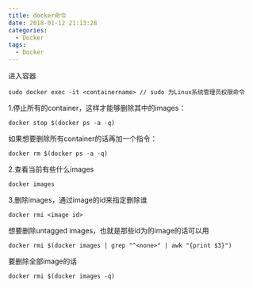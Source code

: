 ```yaml
---
title: docker命令
date: 2018-01-12 21:13:28
categories: 
  - Docker
tags:
  - Docker
---
```


进入容器

    sudo docker exec -it <containername> // sudo 为Linux系统管理员权限命令

1.停止所有的container，这样才能够删除其中的images：

    docker stop $(docker ps -a -q)

如果想要删除所有container的话再加一个指令：

    docker rm $(docker ps -a -q)

2.查看当前有些什么images

    docker images

<!-- more -->

3.删除images，通过image的id来指定删除谁

    docker rmi <image id>

想要删除untagged images，也就是那些id为<None>的image的话可以用

    docker rmi $(docker images | grep "^<none>" | awk "{print $3}")

要删除全部image的话

    docker rmi $(docker images -q)